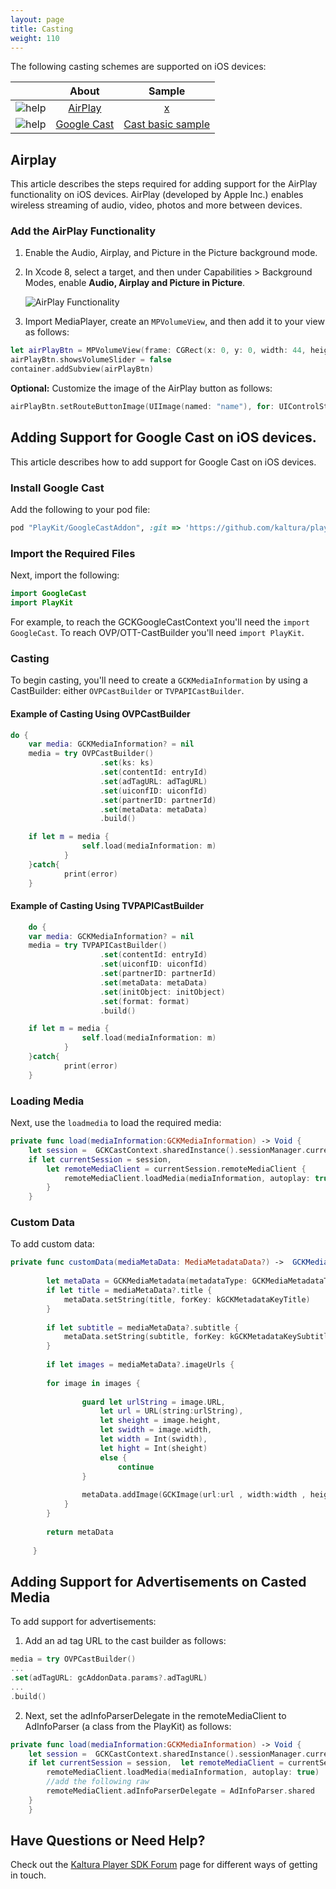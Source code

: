 ```yaml
---
layout: page
title: Casting
weight: 110
---
```


The following casting schemes are supported on iOS devices:


|                                         |      About      | Sample |
|:---------------------------------------:|:---------------:|:------:|
| ![help](./airPlay.png)    | [AirPlay](https://developer.kaltura.com/player/ios/casting-ios#airplay)     | [x]()  |
| ![help](./chromecast.png) | [Google Cast](https://developer.kaltura.com/player/ios/casting-ios#google-cast) | [Cast basic sample](https://github.com/kaltura/playkit-ios-samples/tree/master/ChromecastSample)  |            |


## Airplay  

This article describes the steps required for adding support for the AirPlay functionality on iOS devices. AirPlay (developed by Apple Inc.) enables wireless streaming of audio, video, photos and more between devices.

### Add the AirPlay Functionality  

1. Enable the Audio, Airplay, and Picture in the Picture background mode. 
2. In Xcode 8, select a target, and then under Capabilities > Background Modes, enable **Audio, Airplay and Picture in Picture**. 

	![AirPlay Functionality](./EnableAirPlay.png) 

3. Import MediaPlayer, create an `MPVolumeView`, and then add it to your view as follows: 

```swift
let airPlayBtn = MPVolumeView(frame: CGRect(x: 0, y: 0, width: 44, height: 44))
airPlayBtn.showsVolumeSlider = false
container.addSubview(airPlayBtn)
```

**Optional:** Customize the image of the AirPlay button as follows: 

```swift
airPlayBtn.setRouteButtonImage(UIImage(named: "name"), for: UIControlState.normal)

```

## Adding Support for Google Cast on iOS devices.

This article describes how to add support for Google Cast on iOS devices.

###  Install Google Cast  

Add the following to your pod file: 

```ruby
pod "PlayKit/GoogleCastAddon", :git => 'https://github.com/kaltura/playkit-ios.git', :tag => PLAYKIT_TAG.
```

###  Import the Required Files  

Next, import the following:

```swift
import GoogleCast
import PlayKit
```

For example, to reach the GCKGoogleCastContext you'll need the `import GoogleCast`. To reach OVP/OTT-CastBuilder you'll need `import PlayKit`.


###  Casting  

To begin casting, you'll need to create a `GCKMediaInformation` by using a CastBuilder: either `OVPCastBuilder` or `TVPAPICastBuilder`.


#### Example of Casting Using OVPCastBuilder  


```swift
do {
	var media: GCKMediaInformation? = nil
	media = try OVPCastBuilder()
                    .set(ks: ks)
                    .set(contentId: entryId)
                    .set(adTagURL: adTagURL)
                    .set(uiconfID: uiconfId)
                    .set(partnerID: partnerId)
                    .set(metaData: metaData)
                    .build()

	if let m = media {
                self.load(mediaInformation: m)    
            }
	}catch{
            print(error)
	}
```

#### Example of Casting Using TVPAPICastBuilder 

```swift
	do {
	var media: GCKMediaInformation? = nil
 	media = try TVPAPICastBuilder()
                    .set(contentId: entryId)
                    .set(uiconfID: uiconfId)
                    .set(partnerID: partnerId)
                    .set(metaData: metaData)
                    .set(initObject: initObject)
                    .set(format: format)
                    .build()

	if let m = media {
                self.load(mediaInformation: m)    
            }
	}catch{
            print(error)
	}
```


### Loading Media  

Next, use the `loadmedia` to load the required media:

```swift
private func load(mediaInformation:GCKMediaInformation) -> Void {
    let session =  GCKCastContext.sharedInstance().sessionManager.currentCastSession
    if let currentSession = session,  
    	let remoteMediaClient = currentSession.remoteMediaClient {
            remoteMediaClient.loadMedia(mediaInformation, autoplay: true)
        }
 	}

```

### Custom Data

To add custom data:

```swift
private func customData(mediaMetaData: MediaMetadataData?) ->  GCKMediaMetadata {
        
        let metaData = GCKMediaMetadata(metadataType: GCKMediaMetadataType.movie)
        if let title = mediaMetaData?.title {
            metaData.setString(title, forKey: kGCKMetadataKeyTitle)
        }
        
        if let subtitle = mediaMetaData?.subtitle {
            metaData.setString(subtitle, forKey: kGCKMetadataKeySubtitle)
        }
        
        if let images = mediaMetaData?.imageUrls {
            
        for image in images {
                
                guard let urlString = image.URL,
                    let url = URL(string:urlString),
                    let sheight = image.height,
                    let swidth = image.width,
                    let width = Int(swidth),
                    let hight = Int(sheight)
                    else {
                        continue
                }
                
                metaData.addImage(GCKImage(url:url , width:width , height:hight))
            }
        }
        
        return metaData
        
   	 }

```
	
##  Adding Support for Advertisements on Casted Media    

To add support for advertisements:

1. Add an ad tag URL to the cast builder as follows:

```swift
media = try OVPCastBuilder()
...
.set(adTagURL: gcAddonData.params?.adTagURL)
...
.build()

```

2. Next, set the adInfoParserDelegate in the remoteMediaClient to AdInfoParser (a class from the PlayKit) as follows:

```swift
private func load(mediaInformation:GCKMediaInformation) -> Void {
    let session =  GCKCastContext.sharedInstance().sessionManager.currentCastSession
    if let currentSession = session,  let remoteMediaClient = currentSession.remoteMediaClient {
        remoteMediaClient.loadMedia(mediaInformation, autoplay: true)
        //add the following raw
        remoteMediaClient.adInfoParserDelegate = AdInfoParser.shared
    }
    }
```

## Have Questions or Need Help?

Check out the [Kaltura Player SDK Forum](https://forum.kaltura.org/c/playkit) page for different ways of getting in touch.

